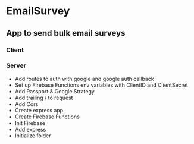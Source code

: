 # EmailSurvey

## App to send bulk email surveys

### Client

### Server

* Add routes to auth with google and google auth callback
* Set up Firebase Functions env variables with ClientID and ClientSecret
* Add Passport & Google Strategy
* Add trailing / to request
* Add Cors
* Create express app
* Create Firebase Functions
* Init Firebase
* Add express
* Initialize folder
